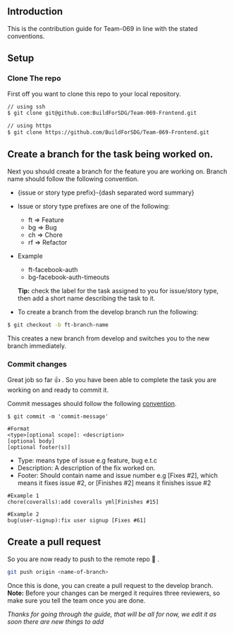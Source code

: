 ## Introduction

This is the contribution guide for Team-069 in line with the stated conventions.

## Setup

### Clone The repo

First off you want to clone this repo to your local repository.

```sh
// using ssh
$ git clone git@github.com:BuildForSDG/Team-069-Frontend.git

// using https
$ git clone https://github.com/BuildForSDG/Team-069-Frontend.git
```

## Create a branch for the task being worked on.

Next you should create a branch for the feature you are working on.
Branch name should follow the following convention.

- {issue or story type prefix}-{dash separated word summary}

- Issue or story type prefixes are one of the following:

  - ft => Feature
  - bg => Bug
  - ch => Chore
  - rf => Refactor

- Example

  - ft-facebook-auth
  - bg-facebook-auth-timeouts

  **Tip:** check the label for the task assigned to you for issue/story type, then add a short name describing the task to it.

- To create a branch from the develop branch run the following:

```sh
$ git checkout -b ft-branch-name
```

This creates a new branch from develop and switches you to the new branch immediately.

### Commit changes

Great job so far :+1: .
So you have been able to complete the task you are working on and ready to commit it.

Commit messages should follow the following [convention](https://www.conventionalcommits.org/).

```
$ git commit -m 'commit-message'
```

```
#Format
<type>[optional scope]: <description>
[optional body]
[optional footer(s)]
```

- Type: means type of issue e.g feature, bug e.t.c
- Description: A description of the fix worked on.
- Footer: Should contain name and issue number e.g [Fixes #2], which means it fixes issue #2, or [Finishes #2] means it finishes issue #2

```
#Example 1
chore(coveralls):add coveralls yml[Finishes #15]

#Example 2
bug(user-signup):fix user signup [Fixes #61]
```

## Create a pull request

So you are now ready to push to the remote repo :rocket: .

```bash
git push origin <name-of-branch>
```

Once this is done, you can create a pull request to the develop branch.
**Note:** Before your changes can be merged it requires three reviewers, so make sure you tell the team once you are done.

_Thanks for going through the guide, that will be all for now, we edit it as soon there are new things to add_
